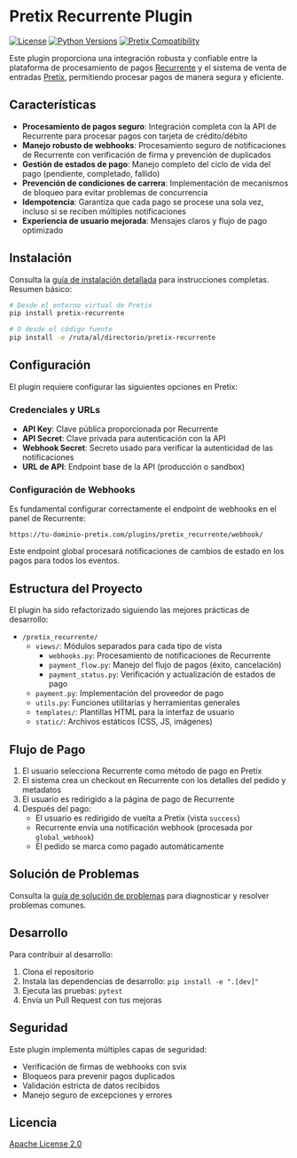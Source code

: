 # Pretix Recurrente Plugin

[![License](https://img.shields.io/badge/License-Apache%202.0-blue.svg)](https://opensource.org/licenses/Apache-2.0)
[![Python Versions](https://img.shields.io/badge/python-3.8%20%7C%203.9%20%7C%203.10%20%7C%203.11-blue)](https://www.python.org/)
[![Pretix Compatibility](https://img.shields.io/badge/pretix-4.x-green)](https://pretix.eu/)

Este plugin proporciona una integración robusta y confiable entre la plataforma de procesamiento de pagos [Recurrente](https://recurrente.com/) y el sistema de venta de entradas [Pretix](https://pretix.eu/), permitiendo procesar pagos de manera segura y eficiente.

## Características

- **Procesamiento de pagos seguro**: Integración completa con la API de Recurrente para procesar pagos con tarjeta de crédito/débito
- **Manejo robusto de webhooks**: Procesamiento seguro de notificaciones de Recurrente con verificación de firma y prevención de duplicados
- **Gestión de estados de pago**: Manejo completo del ciclo de vida del pago (pendiente, completado, fallido)
- **Prevención de condiciones de carrera**: Implementación de mecanismos de bloqueo para evitar problemas de concurrencia
- **Idempotencia**: Garantiza que cada pago se procese una sola vez, incluso si se reciben múltiples notificaciones
- **Experiencia de usuario mejorada**: Mensajes claros y flujo de pago optimizado

## Instalación

Consulta la [guía de instalación detallada](docs/instalacion.md) para instrucciones completas. Resumen básico:

```bash
# Desde el entorno virtual de Pretix
pip install pretix-recurrente

# O desde el código fuente
pip install -e /ruta/al/directorio/pretix-recurrente
```

## Configuración

El plugin requiere configurar las siguientes opciones en Pretix:

### Credenciales y URLs

- **API Key**: Clave pública proporcionada por Recurrente
- **API Secret**: Clave privada para autenticación con la API
- **Webhook Secret**: Secreto usado para verificar la autenticidad de las notificaciones
- **URL de API**: Endpoint base de la API (producción o sandbox)

### Configuración de Webhooks

Es fundamental configurar correctamente el endpoint de webhooks en el panel de Recurrente:

```
https://tu-dominio-pretix.com/plugins/pretix_recurrente/webhook/
```

Este endpoint global procesará notificaciones de cambios de estado en los pagos para todos los eventos.

## Estructura del Proyecto

El plugin ha sido refactorizado siguiendo las mejores prácticas de desarrollo:

- `/pretix_recurrente/`
  - `views/`: Módulos separados para cada tipo de vista
    - `webhooks.py`: Procesamiento de notificaciones de Recurrente
    - `payment_flow.py`: Manejo del flujo de pagos (éxito, cancelación)
    - `payment_status.py`: Verificación y actualización de estados de pago
  - `payment.py`: Implementación del proveedor de pago
  - `utils.py`: Funciones utilitarias y herramientas generales
  - `templates/`: Plantillas HTML para la interfaz de usuario
  - `static/`: Archivos estáticos (CSS, JS, imágenes)

## Flujo de Pago

1. El usuario selecciona Recurrente como método de pago en Pretix
2. El sistema crea un checkout en Recurrente con los detalles del pedido y metadatos
3. El usuario es redirigido a la página de pago de Recurrente
4. Después del pago:
   - El usuario es redirigido de vuelta a Pretix (vista `success`)
   - Recurrente envía una notificación webhook (procesada por `global_webhook`)
   - El pedido se marca como pagado automáticamente

## Solución de Problemas

Consulta la [guía de solución de problemas](docs/instalacion.md#solución-de-problemas) para diagnosticar y resolver problemas comunes.

## Desarrollo

Para contribuir al desarrollo:

1. Clona el repositorio
2. Instala las dependencias de desarrollo: `pip install -e ".[dev]"`
3. Ejecuta las pruebas: `pytest`
4. Envía un Pull Request con tus mejoras

## Seguridad

Este plugin implementa múltiples capas de seguridad:

- Verificación de firmas de webhooks con svix
- Bloqueos para prevenir pagos duplicados
- Validación estricta de datos recibidos
- Manejo seguro de excepciones y errores

## Licencia

[Apache License 2.0](LICENSE)
